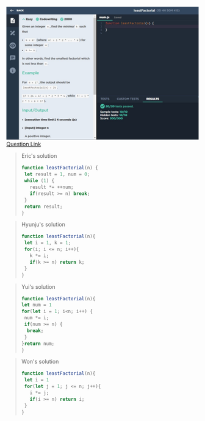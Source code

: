 ![(2019.09.09)leastFactorial](images/(2019.09.09)leastFactorial.jpg)
[Question Link](https://app.codesignal.com/challenge/mxmf3ATMtfrKunEqE)

> Eric's solution
>```js
>function leastFactorial(n) {
>  let result = 1, num = 0;
>  while (1) {
>    result *= ++num;
>    if(result >= n) break;
>  }
>  return result;
>}
>```

> Hyunju's solution
>```js
>function leastFactorial(n){
>  let i = 1, k = 1;
>  for(i; i <= n; i++){
>    k *= i;
>    if(k >= n) return k;
>  }
>}
>```

> Yui's solution
>```js
>function leastFactorial(n){
> let num = 1
> for(let i = 1; i<n; i++) {
>  num *= i;
>  if(num >= n) {
>   break;
>  }
> }return num;
>}
>```

> Won's solution
>```js
>function leastFactorial(n){
>  let i = 1
>  for(let j = 1; j <= n; j++){
>    i *= j;
>    if(i >= n) return i;
>  }
>}
>```
